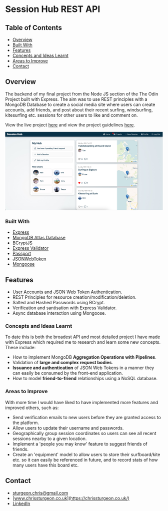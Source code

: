 # Session Hub REST API

## Table of Contents

- [Overview](#overview)
- [Built With](#built-with)
- [Features](#features)
- [Concepts and Ideas Learnt](#concepts-and-ideas-learnt)
- [Areas to Improve](#areas-to-improve)
- [Contact](#contact)

## Overview

The backend of my final project from the Node JS section of the The Odin Project built with Express. The aim was to use REST principles with a MongoDB Database to create a social media site where users can create accounts, add friends, and post about their recent surfing, windsurfing, kitesurfing etc. sessions for other users to like and comment on.

View the live project [here](https://chrissturgeon.github.io/session-hub-front-end/#/) and view the project guidelines [here](https://www.theodinproject.com/lessons/nodejs-odin-book).

![Home page screenshot](/public/images/screenshot.jpg 'IMG DESCRIPTION')

### Built With

- [Express](https://expressjs.com/)
- [MongoDB Atlas Database](https://www.mongodb.com/)
- [BCryptJS](https://www.npmjs.com/package/bcryptjs)
- [Express Validator](https://express-validator.github.io/)
- [Passport](http://www.passportjs.org/)
- [JSONWebToken](https://www.npmjs.com/package/jsonwebtoken)
- [Mongoose](https://mongoosejs.com/)

## Features

- User Accounts and JSON Web Token Authentication.
- REST Principles for resource creation/modification/deletion.
- Salted and Hashed Passwords using BCrypt.
- Verification and santisation with Express Validator.
- Async database interaction using Mongoose.

### Concepts and Ideas Learnt

To date this is both the broadest API and most detailed project I have made with Express which required me to research and learn some new concepts. These include:

- How to implement MongoDB **Aggregation Operations with Pipelines**.
- Validation of **large and complex request bodies**.
- **Issuance and authentication** of JSON Web Tokens in a manner they can easily be consumed by the front-end application.
- How to model **friend-to-friend** relationships using a NoSQL database.

### Areas to Improve

With more time I would have liked to have implemented more features and improved others, such as:

- Send verification emails to new users before they are granted access to the platform.
- Allow users to update their username and passwords.
- Geographically group session coordinates so users can see all recent sessions nearby to a given location.
- Implement a 'people you may know' feature to suggest friends of friends.
- Create an 'equipment' model to allow users to store their surfboard/kite etc. so it can easily be referenced in future, and to record stats of how many users have this board etc.

## Contact

- sturgeon.chris@gmail.com
- [www.chrissturgeon.co.uk](https://chrissturgeon.co.uk/)
- [LinkedIn](https://www.linkedin.com/in/chris-sturgeon-36a74254/)
